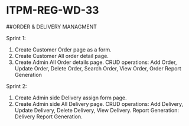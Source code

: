 # ITPM-REG-WD-33
##ORDER & DELIVERY MANAGMENT

Sprint 1: 
1) Create Customer Order page as a form.
2) Create Customer All order detail page.
3) Create Admin All Order details page.
CRUD operations: Add Order, Update Order, Delete Order, Search Order, View Order, Order Report Generation

Sprint 2:
1)	Create Admin side Delivery assign form page.
2)	Create Admin side All Delivery page.
CRUD operations: 
Add Delivery, Update Delivery, Delete Delivery, View Delivery.
Report Generation: Delivery Report Generation.
